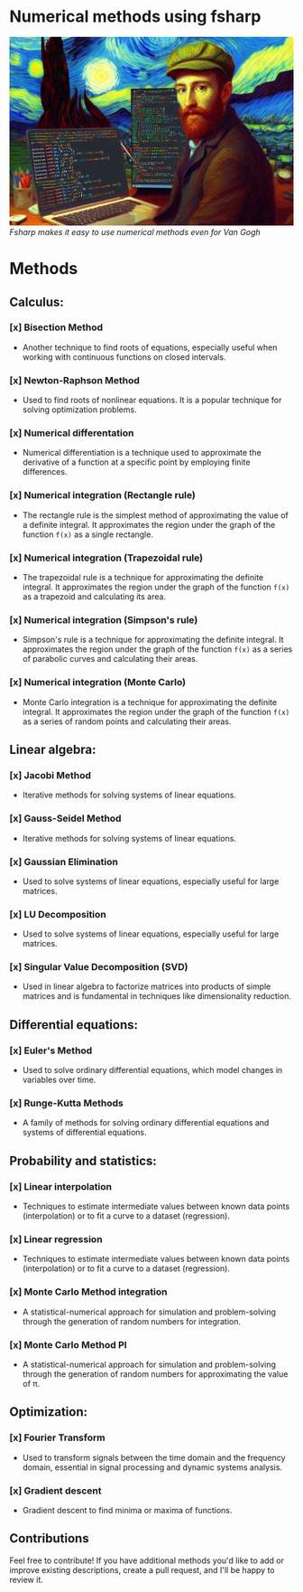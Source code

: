 # Numerical methods using fsharp

![VG using F#](./img/VG.jpeg)
_Fsharp makes it easy to use numerical methods even for Van Gogh_

# Methods

## Calculus:

### [x] Bisection Method

- Another technique to find roots of equations, especially useful when working with continuous functions on closed intervals.

### [x] Newton-Raphson Method

- Used to find roots of nonlinear equations. It is a popular technique for solving optimization problems.

### [x] Numerical differentation

- Numerical differentiation is a technique used to approximate the derivative of a function at a specific point by employing finite differences. 

### [x] Numerical integration (Rectangle rule)

- The rectangle rule is the simplest method of approximating the value of a definite integral. It approximates the region under the graph of the function `f(x)` as a single rectangle.

### [x] Numerical integration (Trapezoidal rule)

- The trapezoidal rule is a technique for approximating the definite integral. It approximates the region under the graph of the function `f(x)` as a trapezoid and calculating its area.

### [x] Numerical integration (Simpson's rule)

- Simpson's rule is a technique for approximating the definite integral. It approximates the region under the graph of the function `f(x)` as a series of parabolic curves and calculating their areas.

### [x] Numerical integration (Monte Carlo)

- Monte Carlo integration is a technique for approximating the definite integral. It approximates the region under the graph of the function `f(x)` as a series of random points and calculating their areas.

## Linear algebra:

### [x] Jacobi Method 

- Iterative methods for solving systems of linear equations.

### [x] Gauss-Seidel Method

- Iterative methods for solving systems of linear equations.

### [x] Gaussian Elimination

- Used to solve systems of linear equations, especially useful for large matrices.

### [x] LU Decomposition

- Used to solve systems of linear equations, especially useful for large matrices.

### [x] Singular Value Decomposition (SVD)

- Used in linear algebra to factorize matrices into products of simple matrices and is fundamental in techniques like dimensionality reduction.

## Differential equations:

### [x] Euler's Method

- Used to solve ordinary differential equations, which model changes in variables over time.

### [x] Runge-Kutta Methods

- A family of methods for solving ordinary differential equations and systems of differential equations.

## Probability and statistics:

### [x] Linear interpolation 

- Techniques to estimate intermediate values between known data points (interpolation) or to fit a curve to a dataset (regression).

### [x]  Linear regression 

- Techniques to estimate intermediate values between known data points (interpolation) or to fit a curve to a dataset (regression).

### [x] Monte Carlo Method integration

- A statistical-numerical approach for simulation and problem-solving through the generation of random numbers for integration.

### [x] Monte Carlo Method PI

- A statistical-numerical approach for simulation and problem-solving through the generation of random numbers for approximating the value of π.

## Optimization:

### [x] Fourier Transform

- Used to transform signals between the time domain and the frequency domain, essential in signal processing and dynamic systems analysis.

### [x] Gradient descent

- Gradient descent to find minima or maxima of functions.

## Contributions

Feel free to contribute! If you have additional methods you'd like to add or improve existing descriptions, create a pull request, and I'll be happy to review it.
